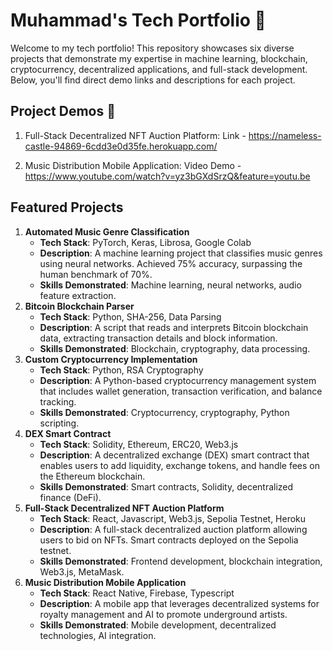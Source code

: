# Muhammad's Tech Portfolio 👋

Welcome to my tech portfolio! This repository showcases six diverse projects that demonstrate my expertise in machine learning, blockchain, cryptocurrency, decentralized applications, and full-stack development. Below, you'll find direct demo links and descriptions for each project.

## Project Demos 🚀

1. Full-Stack Decentralized NFT Auction Platform: Link - https://nameless-castle-94869-6cdd3e0d35fe.herokuapp.com/
   
2. Music Distribution Mobile Application: Video Demo - https://www.youtube.com/watch?v=yz3bGXdSrzQ&feature=youtu.be 

## Featured Projects

1. **Automated Music Genre Classification**
   - **Tech Stack**: PyTorch, Keras, Librosa, Google Colab
   - **Description**: A machine learning project that classifies music genres using neural networks. Achieved 75% accuracy, surpassing the human benchmark of 70%.
   - **Skills Demonstrated**: Machine learning, neural networks, audio feature extraction.
2. **Bitcoin Blockchain Parser**
   - **Tech Stack**: Python, SHA-256, Data Parsing
   - **Description**: A script that reads and interprets Bitcoin blockchain data, extracting transaction details and block information.
   - **Skills Demonstrated**: Blockchain, cryptography, data processing.
3. **Custom Cryptocurrency Implementation**
   - **Tech Stack**: Python, RSA Cryptography
   - **Description**: A Python-based cryptocurrency management system that includes wallet generation, transaction verification, and balance tracking.
   - **Skills Demonstrated**: Cryptocurrency, cryptography, Python scripting.
4. **DEX Smart Contract**
   - **Tech Stack**: Solidity, Ethereum, ERC20, Web3.js
   - **Description**: A decentralized exchange (DEX) smart contract that enables users to add liquidity, exchange tokens, and handle fees on the Ethereum blockchain.
   - **Skills Demonstrated**: Smart contracts, Solidity, decentralized finance (DeFi).
5. **Full-Stack Decentralized NFT Auction Platform**
   - **Tech Stack**: React, Javascript, Web3.js, Sepolia Testnet, Heroku
   - **Description**: A full-stack decentralized auction platform allowing users to bid on NFTs. Smart contracts deployed on the Sepolia testnet.
   - **Skills Demonstrated**: Frontend development, blockchain integration, Web3.js, MetaMask.
6. **Music Distribution Mobile Application**
   - **Tech Stack**: React Native, Firebase, Typescript
   - **Description**: A mobile app that leverages decentralized systems for royalty management and AI to promote underground artists.
   - **Skills Demonstrated**: Mobile development, decentralized technologies, AI integration.
  



